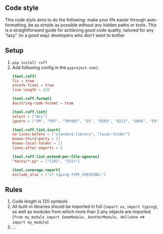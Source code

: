 Code style
---
This code style aims to do the following: make your life easier through auto-formatting, be as simple as possible without any hidden paths or tools. This is a straightforward guide for achieving good code quality, tailored for any "lazy" (in a good way) developers who don't want to bother

Setup
-----
1. `pip install ruff`
1. Add following config in the `pyproject.toml`:
    ```toml
    [tool.ruff]
    fix = true
    unsafe-fixes = true
    line-length = 120

    [tool.ruff.format]
    docstring-code-format = true

    [tool.ruff.lint]
    select = ["ALL"]
    ignore = ["EM", "FBT", "TRY003", "D1", "D203", "D213", "G004", "FA", "COM812", "ISC001"]

    [tool.ruff.lint.isort]
    no-lines-before = ["standard-library", "local-folder"]
    known-third-party = []
    known-local-folder = []
    lines-after-imports = 2

    [tool.ruff.lint.extend-per-file-ignores]
    "tests/*.py" = ["S101", "S311"]

    [tool.coverage.report]
    exclude_also = ["if typing.TYPE_CHECKING:"]
    ```


Rules
-----
1. Code length is 120 symbols
1. All built-in libraries should be imported in full (`import os`, `import typing`), as well as modules from which more than 2 any objects are imported (`from my_module import SomeModule, AnotherModule, HelloOne` ==> `import my_module`)
1. ...

